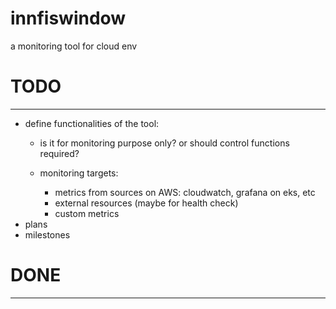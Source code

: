 # innfiswindow
a monitoring tool for cloud env

# TODO
--------------------------------------------------------------------------------
* define functionalities of the tool:
  - is it for monitoring purpose only? or should control functions required?
  - monitoring targets:

    - metrics from sources on AWS: cloudwatch, grafana on eks, etc
    - external resources (maybe for health check)
    - custom metrics
* plans
* milestones

# DONE
--------------------------------------------------------------------------------


